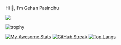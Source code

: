 Hi 👋, I’m Gehan Pasindhu

![](https://komarev.com/ghpvc/?username=GehanPasindhu&color=brightgreen)

![trophy](https://github-profile-trophy.vercel.app/?username=GehanPasindhu&no-frame=true&margin-w=5&no-bg=true&theme=alduin)

[![My Awesome Stats](https://awesome-github-stats.azurewebsites.net/user-stats/GehanPasindhu?cardType=level-alternate)](https://git.io/awesome-stats-card) [![GitHub Streak](http://github-readme-streak-stats.herokuapp.com?user=GehanPasindhu&hide_border=true&date_format=M%20j%5B%2C%20Y%5D&fire=1B0CDD)](https://git.io/streak-stats) [![Top Langs](https://github-readme-stats.vercel.app/api/top-langs/?username=GehanPasindhu&layout=compact)](https://github.com/anuraghazra/github-readme-stats) 



